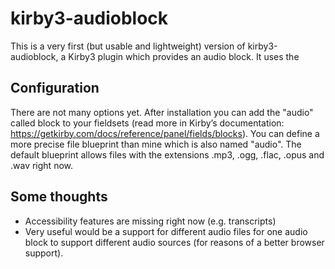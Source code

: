 # kirby3-audioblock
This is a very first (but usable and lightweight) version of kirby3-audioblock, a Kirby3 plugin which provides an audio block. It uses the <audio> element of HTML5 in the frontend.

## Configuration
There are not many options yet. After installation you can add the "audio" called block to your fieldsets (read more in Kirby’s documentation: https://getkirby.com/docs/reference/panel/fields/blocks). You can define a more precise file blueprint than mine which is also named "audio". The default blueprint allows files with the extensions .mp3, .ogg, .flac, .opus and .wav right now.

## Some thoughts
 - Accessibility features are missing right now (e.g. transcripts)
 - Very useful would be a support for different audio files for one audio block to support different audio sources (for reasons of a better browser support).
